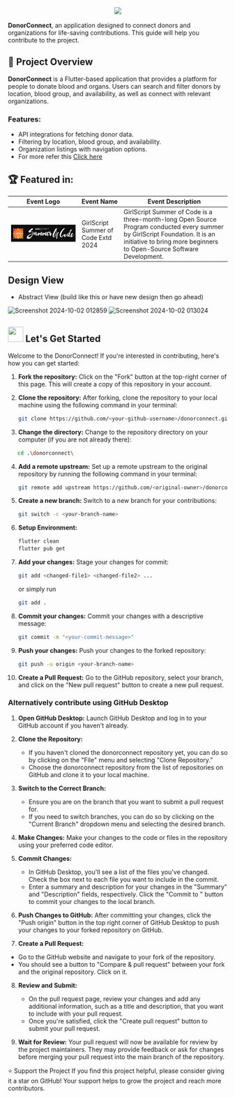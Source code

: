 <div align="center">
<img  src="https://readme-typing-svg.herokuapp.com?color=45ffaa&size=50&width=800&height=80&lines=Welcome-to-donorconnect"/>
</div>

**DonorConnect**, an application designed to connect donors and organizations for life-saving contributions. This guide will help you contribute to the project.

## 📂 Project Overview

**DonorConnect** is a Flutter-based application that provides a platform for people to donate blood and organs. Users can search and filter donors by location, blood group, and availability, as well as connect with relevant organizations.

### Features:

- API integrations for fetching donor data.
- Filtering by location, blood group, and availability.
- Organization listings with navigation options.
- For more refer this [Click here](Feature_Functionality.md)


  
## 🏆 Featured in:

<table>
  <thead>
    <tr>
      <th>Event Logo</th>
      <th>Event Name</th>
      <th>Event Description</th>
    </tr>
  </thead>
  <tbody>
    <tr>
      <td><img src="readme/gssoc_ext_2024.png" alt="GirlScript Summer of Code 2024 Logo"></td>
      <td>GirlScript Summer of Code Extd 2024</td>
      <td>GirlScript Summer of Code is a three-month-long Open Source Program conducted every summer by GirlScript Foundation. It is an initiative to bring more beginners to Open-Source Software Development.</td>
    </tr>
  </tbody>
</table>

## Design View
- Abstract View (build like this or have new design then go ahead)
  
<div>
  
![Screenshot 2024-10-02 012859](https://github.com/user-attachments/assets/c2463ea7-9281-43ae-bfb9-4ed83cc3f8e6)
![Screenshot 2024-10-02 013024](https://github.com/user-attachments/assets/552e489b-1cc6-4ae5-b82f-27938c7a62fd)
</div>

<!-- Lets get started -->
<div>
<h2><img src = "https://raw.githubusercontent.com/Tarikul-Islam-Anik/Animated-Fluent-Emojis/master/Emojis/Travel%20and%20places/Rocket.png" width="35" height="35"> Let's Get Started</h2>
</div>

<p>Welcome to the DonorConnect! If you're interested in contributing, here's how you can get started:</p>

1. **Fork the repository:** Click on the "Fork" button at the top-right corner of this page. This will create a copy of this repository in your account.

2. **Clone the repository:** After forking, clone the repository to your local machine using the following command in your terminal:

   ```bash
   git clone https://github.com/<your-github-username>/donorconnect.git
   ```

3. **Change the directory:** Change to the repository directory on your computer (if you are not already there):

```bash
   cd .\donorconnect\
```

4. **Add a remote upstream:** Set up a remote upstream to the original repository by running the following command in your terminal:

   ```bash
   git remote add upstream https://github.com/<original-owner>/donorconnect
   ```

5. **Create a new branch:** Switch to a new branch for your contributions:

   ```bash
   git switch -c <your-branch-name>
   ```

6. **Setup Environment:**

   ```bash
   flutter clean
   flutter pub get
   ```

7. **Add your changes:** Stage your changes for commit:

   ```bash
   git add <changed-file1> <changed-file2> ...
   ```

   or simply run

   ```bash
   git add .
   ```

8. **Commit your changes:** Commit your changes with a descriptive message:

   ```bash
   git commit -m "<your-commit-message>"
   ```

9. **Push your changes:** Push your changes to the forked repository:

   ```bash
   git push -u origin <your-branch-name>
   ```

10. **Create a Pull Request:** Go to the GitHub repository, select your branch, and click on the "New pull request" button to create a new pull request.

### Alternatively contribute using GitHub Desktop

1. **Open GitHub Desktop:**
   Launch GitHub Desktop and log in to your GitHub account if you haven't already.

2. **Clone the Repository:**

   - If you haven't cloned the donorconnect repository yet, you can do so by clicking on the "File" menu and selecting "Clone Repository."
   - Choose the donorconnect repository from the list of repositories on GitHub and clone it to your local machine.

3. **Switch to the Correct Branch:**

   - Ensure you are on the branch that you want to submit a pull request for.
   - If you need to switch branches, you can do so by clicking on the "Current Branch" dropdown menu and selecting the desired branch.

4. **Make Changes:**
   Make your changes to the code or files in the repository using your preferred code editor.

5. **Commit Changes:**

   - In GitHub Desktop, you'll see a list of the files you've changed. Check the box next to each file you want to include in the commit.
   - Enter a summary and description for your changes in the "Summary" and "Description" fields, respectively. Click the "Commit to <branch-name>" button to commit your changes to the local branch.

6. **Push Changes to GitHub:**
   After committing your changes, click the "Push origin" button in the top right corner of GitHub Desktop to push your changes to your forked repository on GitHub.

7. **Create a Pull Request:**

- Go to the GitHub website and navigate to your fork of the repository.
- You should see a button to "Compare & pull request" between your fork and the original repository. Click on it.

8. **Review and Submit:**

   - On the pull request page, review your changes and add any additional information, such as a title and description, that you want to include with your pull request.
   - Once you're satisfied, click the "Create pull request" button to submit your pull request.

9. **Wait for Review:**
   Your pull request will now be available for review by the project maintainers. They may provide feedback or ask for changes before merging your pull request into the main branch of the repository.

⭐️ Support the Project
If you find this project helpful, please consider giving it a star on GitHub! Your support helps to grow the project and reach more contributors.
